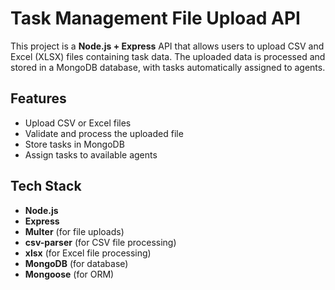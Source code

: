 # Task Management File Upload API

This project is a **Node.js + Express** API that allows users to upload CSV and Excel (XLSX) files containing task data. The uploaded data is processed and stored in a MongoDB database, with tasks automatically assigned to agents.

## Features
- Upload CSV or Excel files
- Validate and process the uploaded file
- Store tasks in MongoDB
- Assign tasks to available agents

## Tech Stack
- **Node.js**
- **Express**
- **Multer** (for file uploads)
- **csv-parser** (for CSV file processing)
- **xlsx** (for Excel file processing)
- **MongoDB** (for database)
- **Mongoose** (for ORM)


